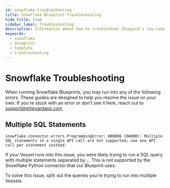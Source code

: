 ```yaml
---
id: snowflake-troubleshooting
title: Snowflake Blueprint Troubleshooting
hide_title: true
sidebar_label: Troubleshooting
description: Information about how to troubleshoot Shipyard's low-code Snowlfkae templates.
keywords:
  - snowflake
  - blueprint
  - template
  - troubleshooting
---
```


# Snowflake Troubleshooting

When running Snowflake Blueprints, you may run into any of the following errors. These guides are designed to help you resolve the issue on your own. If you're stuck with an error or don't see it here, reach out to [support@shipyardapp.com](mailto:support@shipyardapp.com)

## Multiple SQL Statements
`snowflake.connector.errors.ProgrammingError: 000006 (0A000): Multiple SQL statements in a single API call are not supported; use one API call per statement instead.`

If your Vessel runs into this issue, you were likely trying to run a SQL query with multiple statements separated by `;`. This is not supported by the Snowflake Python connector that our Blueprint uses.

To solve this issue, split out the queries you're trying to run into multiple Vessels.